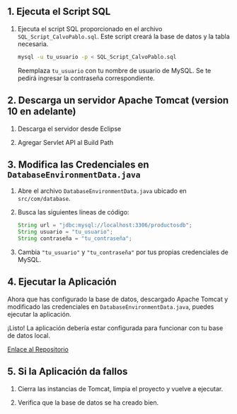 ## 1. Ejecuta el Script SQL

1. Ejecuta el script SQL proporcionado en el archivo `SQL_Script_CalvoPablo.sql`. Este script creará la base de datos y la tabla necesaria.

   ```bash
   mysql -u tu_usuario -p < SQL_Script_CalvoPablo.sql
   ```

   Reemplaza `tu_usuario` con tu nombre de usuario de MySQL. Se te pedirá ingresar la contraseña correspondiente.

## 2. Descarga un servidor Apache Tomcat (version 10 en adelante)

1. Descarga el servidor desde Eclipse

2. Agregar Servlet API al Build Path

## 3. Modifica las Credenciales en `DatabaseEnvironmentData.java`

1. Abre el archivo `DatabaseEnvironmentData.java` ubicado en `src/com/database`.

2. Busca las siguientes líneas de código:

   ```java
   String url = "jdbc:mysql://localhost:3306/productosdb";
   String usuario = "tu_usuario";
   String contraseña = "tu_contraseña";
   ```

3. Cambia `"tu_usuario"` y `"tu_contraseña"` por tus propias credenciales de MySQL.

## 4. Ejecutar la Aplicación

Ahora que has configurado la base de datos, descargado Apache Tomcat y modificado las credenciales en `DatabaseEnvironmentData.java`, puedes ejecutar la aplicación.

¡Listo! La aplicación debería estar configurada para funcionar con tu base de datos local.

[Enlace al Repositorio](https://github.com/PabloCalvo03/DWES2324_Practica2_PabloCalvo)

## 5. Si la Aplicación da fallos

1. Cierra las instancias de Tomcat, limpia el proyecto y vuelve a ejecutar.

2. Verifica que la base de datos se ha creado bien.